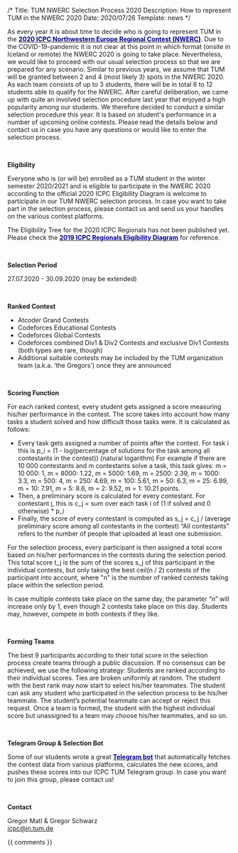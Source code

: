 /*
Title: TUM NWERC Selection Process 2020
Description: How to represent TUM in the NWERC 2020
Date: 2020/07/26
Template: news
*/


As every year it is about time to decide who is going to represent TUM in the [<span style="color:darkblue">**2020 ICPC Northwestern Europe Regional Contest (NWERC)**</span>](https://www.nwerc.eu/). Due to the COVID-19-pandemic it is not clear at this point in which format (onsite in Iceland or remote) the NWERC 2020 is going to take place. Nevertheless, we would like to proceed with our usual selection process so that we are prepared for any scenario. Similar to previous years, we assume that TUM will be granted between 2 and 4 (most likely 3) spots in the NWERC 2020. As each team consists of up to 3 students, there will be in total 6 to 12 students able to qualify for the NWERC. After careful deliberation, we came up with quite an involved selection procedure last year that enjoyed a high popularity among our students. We therefore decided to conduct a similar selection procedure this year. It is based on student's performance in a number of upcoming online contests. Please read the details below and contact us in case you have any questions or would like to enter the selection process.

<br/>

**Eligibility**

Everyone who is (or will be) enrolled as a TUM student in the winter semester 2020/2021 and is eligible to participate in the NWERC 2020 according to the official 2020 ICPC Eligibility Diagram is welcome to participate in our TUM NWERC selection process. In case you want to take part in the selection process, please contact us and send us your handles on the various contest platforms.

The Eligibility Tree for the 2020 ICPC Regionals has not been published yet. Please check the [<span style="color:darkblue">**2019 ICPC Regionals Eligibility Diagram**</span>](http://icpc.baylor.edu/download/regionals/rules/EligibilityDecisionTree-2019.pdf) for reference.

<br/>

**Selection Period**

27.07.2020 - 30.09.2020 (may be extended)

<br/>

**Ranked Contest**

- Atcoder Grand Contests
- Codeforces Educational Contests
- Codeforces Global Contests
- Codeforces combined Div1 & Div2 Contests and exclusive Div1 Contests (both types are rare, though)
- Additional suitable contests may be included by the TUM organization team (a.k.a. ’the Gregors’) once they are announced

<br/>

**Scoring Function**

For each ranked contest, every student gets assigned a score measuring his/her performance in the contest. The score takes into account how many tasks a student solved and how difficult those tasks were. It is calculated as follows:
- Every task gets assigned a number of points after the contest. For task i this is p_i = (1 - log(percentage of solutions for the task among all contestants in the contest)) (natural logarithm)
For example if there are 10 000 contestants and m contestants solve a task, this task gives: m = 10 000: 1, m = 8000: 1.22, m = 5000: 1.69, m = 2500: 2.39, m = 1000: 3.3, m = 500: 4, m = 250: 4.69, m = 100: 5.61, m = 50: 6.3, m = 25: 6.99, m = 10: 7.91, m = 5: 8.6, m = 2: 9.52, m = 1: 10.21 points.
- Then, a preliminary score is calculated for every contestant. For contestant j, this is c_j = sum over each task i of (1 if solved and 0 otherwise) * p_i
- Finally, the score of every contestant is computed as s_j = c_j / (average preliminary score among all contestants in the contest)
“All contestants” refers to the number of people that uploaded at least one submission.

For the selection process, every participant is then assigned a total score based on his/her performances in the contests during the selection period. This total score t_j is the sum of the scores s_j of this participant in the individual contests, but only taking the best ceil(n / 2) contests of the participant into account, where "n" is the number of ranked contests taking place within the selection period.

In case multiple contests take place on the same day, the parameter “n” will increase only by 1, even though 2 contests take place on this day. Students may, however, compete in both contests if they like.


<br/>

**Forming Teams**

The best 9 participants according to their total score in the selection process create teams through a public discussion. If no consensus can be achieved, we use the following strategy:
Students are ranked according to their individual scores. Ties are broken uniformly at random. The student with the best rank may now start to select his/her teammates. The student can ask any student who participated in the selection process to be his/her teammate. The student’s potential teammate can accept or reject this request. Once a team is formed, the student with the highest individual score but unassigned to a team may choose his/her teammates, and so on.

<br/>


**Telegram Group & Selection Bot**

Some of our students wrote a great [<span style="color:darkblue">**Telegram bot**</span>](https://github.com/florianjuengermann/tum-nwerc-selection) that automatically fetches the contest data from various platforms, calculates the new scores, and pushes these scores into our ICPC TUM Telegram group. In case you want to join this group, please contact us!

<br/>

**Contact**

Gregor Matl & Gregor Schwarz<br/>
icpc@in.tum.de



{{ comments }}
